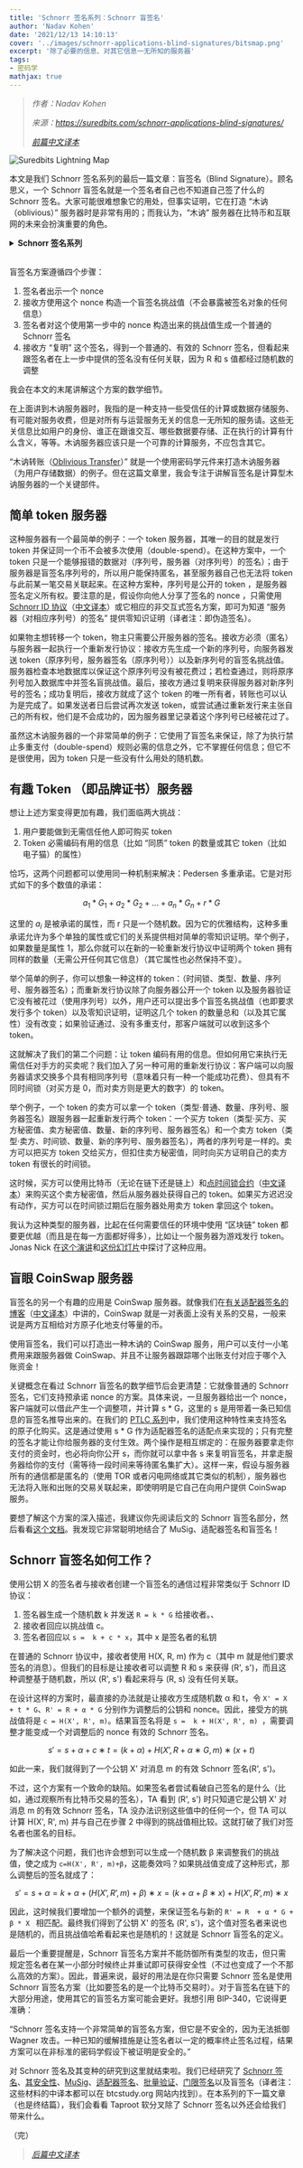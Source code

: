 ```yaml
---
title: 'Schnorr 签名系列：Schnorr 盲签名'
author: 'Nadav Kohen'
date: '2021/12/13 14:10:13'
cover: '../images/schnorr-applications-blind-signatures/bitsmap.png'
excerpt: '除了必要的信息、对其它信息一无所知的服务器'
tags:
- 密码学
mathjax: true
---
```



> *作者：Nadav Kohen*
>
> *来源：<https://suredbits.com/schnorr-applications-blind-signatures/>*
>
> *[前篇中文译本](https://www.btcstudy.org/2021/12/09/schnorr-applications-frost/)*



![Suredbits Lightning Map](../images/schnorr-applications-blind-signatures/bitsmap.png)

本文是我们 Schnorr 签名系列的最后一篇文章：盲签名（Blind Signature）。顾名思义，一个 Schnorr 盲签名就是一个签名者自己也不知道自己签了什么的 Schnorr 签名。大家可能很难想象它的用处，但事实证明，它在打造 “木讷（oblivious）” 服务器时是非常有用的；而我认为，“木讷” 服务器在比特币和互联网的未来会扮演重要的角色。

<details><summary><strong>Schnorr 签名系列</strong></summary>
<a href="https://suredbits.com/introduction-to-schnorr-signatures/">What are Schnorr Signatures – Introduction</a><br>
<a href="https://suredbits.com/schnorr-security-part-1-schnorr-id-protocol/">Schnorr Signature Security: Part 1 – Schnorr ID Protocol</a><br>
<a href="https://suredbits.com/schnorr-security-part-2-from-id-to-signature/">Schnorr Signature Security: Part 2 – From IDs to Signatures</a><br>
<a href="https://suredbits.com/schnorr-applications-musig/">Schnorr Multi-Signatures – MuSig</a><br>
<a href="https://suredbits.com/schnorr-applications-scriptless-scripts/">Scriptless Scripts – Adaptor Signatures</a><br>
<a href="https://suredbits.com/schnorr-applications-batch-verification/">Batch Verification</a><br>
<a href="https://suredbits.com/schnorr-applications-threshold-signatures/">Schnorr Threshold Sigantures</a><br>
<a href="https://suredbits.com/schnorr-applications-frost/">Flexible Round-Optimized Schnorr Threshold – FROST</a><br>
<a href="https://suredbits.com/schnorr-applications-blind-signatures/">Schnorr Blind Signatures</a><br>
<a href="https://suredbits.com/the-taproot-upgrade/">Taproot Upgrade – Activating Schnorr</a>
</details><br>

盲签名方案遵循四个步骤：

1. 签名者出示一个 nonce
2. 接收方使用这个 nonce 构造一个盲签名挑战值（不会暴露被签名对象的任何信息）
3. 签名者对这个使用第一步中的 nonce 构造出来的挑战值生成一个普通的 Schnorr 签名
4. 接收方 “复明” 这个签名，得到一个普通的、有效的 Schnorr 签名，但看起来跟签名者在上一步中提供的签名没有任何关联，因为 R 和 s 值都经过随机数的调整

我会在本文的末尾讲解这个方案的数学细节。

在上面讲到木讷服务器时，我指的是一种支持一些受信任的计算或数据存储服务、有可能对服务收费，但是对所有与运营服务无关的信息一无所知的服务请。这些无关信息比如用户的身份、谁正在跟谁交互、哪些数据要存储、正在执行的计算有什么含义，等等。木讷服务器应该只是一个可靠的计算服务，不应包含其它。

“木讷转账（[Oblivious Transfer](https://en.wikipedia.org/wiki/Oblivious_transfer)）” 就是一个使用密码学元件来打造木讷服务器（为用户存储数据）的例子。但在这篇文章里，我会专注于讲解盲签名是计算型木讷服务器的一个关键部件。

## 简单 token 服务器

这种服务器有一个最简单的例子：一个 token 服务器，其唯一的目的就是发行 token 并保证同一个币不会被多次使用（double-spend）。在这种方案中，一个 token 只是一个能够报错的数据对（序列号，服务器（对序列号）的签名）；由于服务器是盲签名序列号的，所以用户能保持匿名，甚至服务器自己也无法将 token 与此前某一笔交易关联起来。在这种方案种，序列号是公开的 token ，是服务器签名定义所有权。要注意的是，假设你向他人分享了签名的 nonce ，只需使用 [Schnorr ID 协议](https://suredbits.com/schnorr-security-part-1-schnorr-id-protocol/)（[中文译本](https://www.btcstudy.org/2021/11/22/schnorr-security-part-1-schnorr-id-protocol/)）或它相应的非交互式签名方案，即可为知道 “服务器（对相应序列号）的签名” 提供零知识证明（译者注：即伪造签名）。

如果物主想转移一个 token，物主只需要公开服务器的签名。接收方必须（匿名）与服务器一起执行一个重新发行协议：接收方先生成一个新的序列号，向服务器发送 token（原序列号，服务器签名（原序列号））以及新序列号的盲签名挑战值。服务器检查本地数据库以保证这个原序列号没有被花费过；若检查通过，则将原序列号加入数据库中并签名盲挑战值。最后，接收方通过复明来获得服务器对新序列号的签名；成功复明后，接收方就成了这个 token 的唯一所有者，转账也可以认为是完成了。如果发送者日后尝试再次发送 token，或尝试通过重新发行来主张自己的所有权，他们是不会成功的，因为服务器里记录着这个序列号已经被花过了。

虽然这木讷服务器的一个非常简单的例子：它使用了盲签名来保证，除了为执行禁止多重支付（double-spend）规则必需的信息之外，它不掌握任何信息；但它不是很使用，因为 token 只是一些没有什么用处的随机数。

## 有趣 Token （即品牌证书）服务器

想让上述方案变得更加有趣，我们面临两大挑战：

1. 用户要能做到无需信任他人即可购买 token
2. Token 必需编码有用的信息（比如 “同质” token 的数量或其它 token（比如电子猫）的属性）

恰巧，这两个问题都可以使用同一种机制来解决：Pedersen 多重承诺。它是对形式如下的多个数值的承诺：

$$a_1 * G_1 + a_2 * G_2 + ... + a_n * G_n + r * G$$

这里的 $a_i$ 是被承诺的属性，而 r 只是一个随机数。因为它的优雅结构，这种多重承诺允许为多个单独的属性或它们的关系提供相对简单的零知识证明。举个例子，如果数量是属性 1，那么你就可以在新的一轮重新发行协议中证明两个 token 拥有同样的数量（无需公开任何其它信息）（其它属性也必然保持不变）。

举个简单的例子，你可以想象一种这样的 token：（时间锁、类型、数量、序列号、服务器签名）；而重新发行协议除了向服务器公开一个 token 以及服务器验证它没有被花过（使用序列号）以外，用户还可以提出多个盲签名挑战值（也即要求发行多个 token）以及零知识证明，证明这几个 token 的数量总和（以及其它属性）没有改变；如果验证通过、没有多重支付，那客户端就可以收到这多个 token。

这就解决了我们的第二个问题：让 token 编码有用的信息。但如何用它来执行无需信任对手方的买卖呢？我们加入了另一种可用的重新发行协议：客户端可以向服务器请求交换多个具有相同序列号（意味着只有一种一个能成功花费）、但具有不同时间锁（对买方是 0，而对卖方则是更大的数字）的 token。

举个例子，一个 token 的卖方可以拿一个 token（类型·普通、数量、序列号、服务器签名）跟服务器一起重新发行两个 token：一个买方 token（类型·买方、买方秘密值、卖方秘密值、数量、新的序列号、服务器签名）和一个卖方 token（类型·卖方、时间锁、数量、新的序列号、服务器签名），两者的序列号是一样的。卖方可以把买方 token 交给买方，但扣住卖方秘密值，同时向买方证明自己的卖方 token 有很长的时间锁。

这时候，买方可以使用比特币（无论在链下还是链上）和[点时间锁合约](https://suredbits.com/payment-points-part-1/)（[中文译本](https://www.btcstudy.org/2021/10/26/payment-points-part-1-replacing-HTLC/)）来购买这个卖方秘密值，然后从服务器处获得自己的 token。如果买方迟迟没有动作，买方可以在时间锁过期后在服务器处用卖方 token 拿回这个 token。

我认为这种类型的服务器，比起在任何需要信任的环境中使用 “区块链” token 都要更优越（而且是在每一方面都好得多），比如让一个服务器为游戏发行 token。Jonas Nick 在[这个演讲](https://diyhpl.us/wiki/transcripts/building-on-bitcoin/2018/blind-signatures-and-scriptless-scripts/)和[这份幻灯片](https://nickler.ninja/slides/2018-bob.pdf)中探讨了这种应用。

## 盲眼 CoinSwap 服务器

盲签名的另一个有趣的应用是 CoinSwap 服务器。就像我们在[有关适配器签名的博客](https://suredbits.com/schnorr-applications-scriptless-scripts/)（[中文译本](https://www.btcstudy.org/2021/12/02/schnorr-applications-scriptless-scripts/)）中讲的，CoinSwap 就是一对表面上没有关系的交易，一般来说是两方互相给对方原子化地支付等量的币。

使用盲签名，我们可以打造出一种木讷的 CoinSwap 服务，用户可以支付一小笔费用来跟服务器做 CoinSwap、并且不让服务器跟踪哪个出账支付对应于哪个入账资金！

关键概念在看过 Schnorr 盲签名的数学细节后会更清楚：它就像普通的 Schnorr 签名，它们支持预承诺 nonce 的方案。具体来说，一旦服务器给出一个 nonce，客户端就可以借此产生一个调整项，并计算 s * G，这里的 s 是用带着一条已知信息的盲签名推导出来的。在我们的 [PTLC 系列](https://suredbits.com/payment-points-part-4-selling-signatures/)中，我们使用这种特性来支持签名的原子化购买。这是通过使用 s * G 作为适配器签名的适配点来实现的；只有完整的签名才能让你给服务器的支付生效。两个操作是相互绑定的：在服务器要拿走你支付的资金时，也必将向你公开 s，而你就可以拿中各 s 来复明盲签名，并拿走服务器给你的支付（需等待一段时间来等待匿名集扩大）。这样一来，假设与服务器所有的通信都是匿名的（使用 TOR 或者闪电网络或其它类似的机制），服务器也无法将入账和出账的交易关联起来，即使明明是它自己在向用户提供 CoinSwap 服务。

要想了解这个方案的深入描述，我建议你先阅读后文的 Schnorr 盲签名部分，然后看看[这个文档](https://github.com/ElementsProject/scriptless-scripts/blob/master/md/partially-blind-swap.md)。我发现它非常聪明地结合了 MuSig、适配器签名和盲签名！

## Schnorr 盲签名如何工作？

使用公钥 X 的签名者与接收者创建一个盲签名的通信过程非常类似于 Schnorr ID 协议：

1. 签名器生成一个随机数 k 并发送 ` R = k * G ` 给接收者。、
2. 接收者回应以挑战值 c。
3. 签名者回应以 ` s =  k + c * x `，其中 x 是签名者的私钥

在普通的 Schnorr 协议中，接收者使用 H(X, R, m) 作为 c（其中 m 就是他们要求签名的消息）。但我们的目标是让接收者可以调整 R 和 s 来获得 (R', s')，而且这种调整基于随机数，所以 (R', s') 看起来将与 (R, s) 没有任何关联。

在设计这样的方案时，最直接的办法就是让接收方生成随机数 α 和 t，令 ` X' = X + t * G `、` R' = R + α * G ` 分别作为调整后的公钥和 nonce。因此，接受方的挑战值将是 ` c = H(X', R', m) `。结果盲签名将是 `s =  k + H(X', R', m) `，需要调整才能变成一个对调整后的 nonce 有效的 Schnorr 签名。

$$s' = s + α + c ∗ t = (k+α) + H(X’,R + α ∗ G, m) ∗ (x + t)$$ 

如此一来，我们就得到了一个公钥 X' 对消息 m 的有效 Schnorr 签名(R', s')。

不过，这个方案有一个致命的缺陷。如果签名者尝试看破自己签名的是什么（比如，通过观察所有比特币交易的签名），TA 看到 (R', s') 时只知道它是公钥 X' 对消息 m 的有效 Schnorr 签名，TA 没办法识别这些值中的任何一个，但 TA 可以计算 H(X', R', m) 并与自己在步骤 2 中得到的挑战值相比较。这就打破了我们对签名者也匿名的目标。

为了解决这个问题，我们也许会想到可以生成一个随机数 β 来调整我们的挑战值，使之成为 ` c=H(X', R', m)+β `，这能奏效吗？如果挑战值变成了这种形式，那么调整后的签名就成了：

$$s' = s + α = k + α + (H(X’,R’,m) + β) ∗ x = (k + α + β ∗ x) + H(X’,R’,m) ∗ x$$

因此，这时候我们要增加一个额外的调整，来保证签名与新的 `R' = R  + α * G + β * X ` 相匹配。最终我们得到了公钥 X' 的签名 (R', s')，这个值对签名者来说也是随机的，而且挑战值哈希看起来也是随机的！这就是 Schnorr 盲签名的定义。

最后一个重要提醒是，Schnorr 盲签名方案并不能防御所有类型的攻击，但只需规定签名者在某一小部分时候终止并重试即可获得安全性（不过也变成了一个不那么高效的方案）。因此，普遍来说，最好的用法是在你只需要 Schnorr 签名是使用 Schnorr 盲签名方案（比如要签名的是一个比特币交易时）。对于盲签名在链下的大部分用途，使用其它的盲签名方案可能会更好。我想引用 BIP-340，它说得更准确：

“Schnorr 签名支持一个非常简单的盲签名方案，但它是不安全的，因为无法抵御 Wagner 攻击。一种已知的缓解措施是让签名者以一定的概率终止签名过程，结果方案可以在非标准的密码学假设下被证明是安全的。”

对 Schnorr 签名及其变种的研究到这里就结束啦。我们已经研究了 [Schnorr 签名](https://suredbits.com/introduction-to-schnorr-signatures/)、[其安全性](https://suredbits.com/schnorr-security-part-1-schnorr-id-protocol/)、[MuSig](https://suredbits.com/schnorr-applications-musig/)、[适配器签名](https://suredbits.com/schnorr-applications-scriptless-scripts/)、[批量验证](https://suredbits.com/schnorr-applications-batch-verification/)、[门限签名](https://suredbits.com/schnorr-applications-threshold-signatures/)以及盲签名（译者注：这些材料的中译本都可以在 btcstudy.org 网站内找到）。在本系列的下一篇文章（也是终结篇），我们会看看 Taproot 软分叉除了 Schnorr 签名以外还会给我们带来什么。

（完）

> *[后篇中文译本](https://www.btcstudy.org/2021/11/02/the-taproot-upgrade-explainer-from-Suredbits/)*